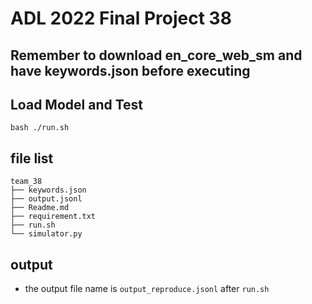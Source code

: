 # ADL 2022 Final Project 38 

## Remember to download en_core_web_sm and have keywords.json before executing

## Load Model and Test
```shell=
bash ./run.sh
```
## file list
```shell=
team_38
├── keywords.json
├── output.jsonl
├── Readme.md
├── requirement.txt
├── run.sh
└── simulator.py
```
## output
* the output file name is `output_reproduce.jsonl` after `run.sh`